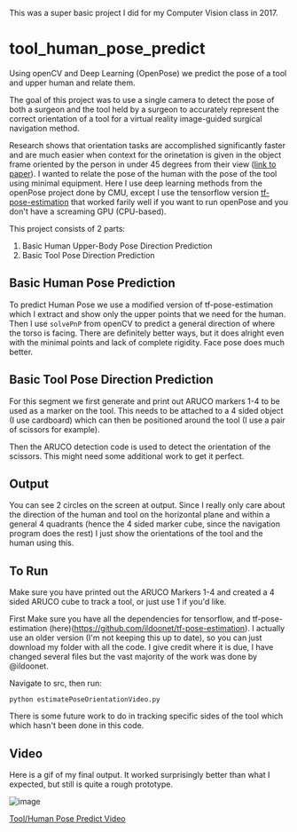 This was a super basic project I did for my Computer Vision class in 2017.

# tool_human_pose_predict
Using openCV and Deep Learning (OpenPose) we predict the pose of a tool and upper human and relate them.

The goal of this project was to use a single camera to detect the pose of both a surgeon and the tool held by a surgeon to accurately represent the correct orientation of a tool for a virtual reality image-guided surgical navigation method. 

Research shows that orientation tasks are accomplished significantly faster and are much easier when context for the orinetation is given in the object frame oriented by the person in under 45 degrees from their view ([link to paper]()). I wanted to relate the pose of the human with the pose of the tool using minimal equipment.  Here I use deep learning methods from the openPose project done by CMU, except I use the tensorflow version [tf-pose-estimation](https://github.com/ildoonet/tf-pose-estimation) that worked farily well if you want to run openPose and you don't have a screaming GPU (CPU-based).

This project consists of 2 parts:

1) Basic Human Upper-Body Pose Direction Prediction
2) Basic Tool Pose Direction Prediction

## Basic  Human Pose Prediction

To predict Human Pose we use a modified version of tf-pose-estimation which I extract and show only the upper points that we need for the human.  Then I use `solvePnP` from openCV to predict a general direction of where the torso is facing. There are definitely better ways, but it does alright even with the minimal points and lack of complete rigidity.  Face pose does much better.

## Basic Tool Pose Direction Prediction

For this segment we first generate and print out ARUCO markers 1-4 to be used as a marker on the tool.  This needs to be attached to a 4 sided object (I use cardboard) which can then be positioned around the tool (I use a pair of scissors for example).

Then the ARUCO detection code is used to detect the orientation of the scissors.  This might need some additional work to get it perfect.

## Output

You can see 2 circles on the screen at output.  Since I really only care about the direction of the human and tool on the horizontal plane and within a general 4 quadrants (hence the 4 sided marker cube, since the navigation program does the rest) I just show the orientations of the tool and the human using this. 

## To Run

Make sure you have printed out the ARUCO Markers 1-4 and created a 4 sided ARUCO cube to track a tool, or just use 1 if you'd like.

First Make sure you have all the dependencies for tensorflow, and tf-pose-estimation (here)(https://github.com/ildoonet/tf-pose-estimation).  I actually use an older version (I'm not keeping this up to date), so you can just download my folder with all the code.  I give credit where it is due, I have changed several files but the vast majority of the work was done by @ildoonet.

Navigate to src, then run:

```
python estimatePoseOrientationVideo.py
```

There is some future work to do in tracking specific sides of the tool which which hasn't been done in this code. 

## Video

Here is a gif of my final output.  It worked surprisingly better than what I expected, but still is quite a rough prototype.

![image](https://j.gifs.com/XL3nkW.gif)

[Tool/Human Pose Predict Video](https://www.youtube.com/watch?v=dwwHXLx3BIo)
